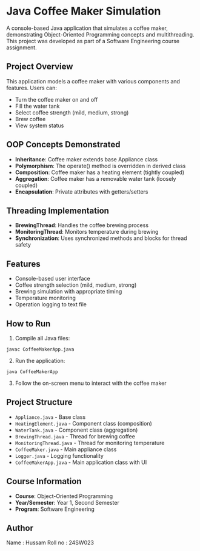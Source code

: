 # Java Coffee Maker Simulation

A console-based Java application that simulates a coffee maker, demonstrating Object-Oriented Programming concepts and multithreading. This project was developed as part of a Software Engineering course assignment.

## Project Overview

This application models a coffee maker with various components and features. Users can:
- Turn the coffee maker on and off
- Fill the water tank
- Select coffee strength (mild, medium, strong)
- Brew coffee
- View system status

## OOP Concepts Demonstrated

- **Inheritance**: Coffee maker extends base Appliance class
- **Polymorphism**: The operate() method is overridden in derived class
- **Composition**: Coffee maker has a heating element (tightly coupled)
- **Aggregation**: Coffee maker has a removable water tank (loosely coupled)
- **Encapsulation**: Private attributes with getters/setters

## Threading Implementation

- **BrewingThread**: Handles the coffee brewing process
- **MonitoringThread**: Monitors temperature during brewing
- **Synchronization**: Uses synchronized methods and blocks for thread safety

## Features

- Console-based user interface
- Coffee strength selection (mild, medium, strong)
- Brewing simulation with appropriate timing
- Temperature monitoring
- Operation logging to text file

## How to Run

1. Compile all Java files:
```
javac CoffeeMakerApp.java
```

2. Run the application:
```
java CoffeeMakerApp
```

3. Follow the on-screen menu to interact with the coffee maker

## Project Structure

- `Appliance.java` - Base class
- `HeatingElement.java` - Component class (composition)
- `WaterTank.java` - Component class (aggregation)
- `BrewingThread.java` - Thread for brewing coffee
- `MonitoringThread.java` - Thread for monitoring temperature
- `CoffeeMaker.java` - Main appliance class
- `Logger.java` - Logging functionality
- `CoffeeMakerApp.java` - Main application class with UI

## Course Information

- **Course**: Object-Oriented Programming
- **Year/Semester**: Year 1, Second Semester
- **Program**: Software Engineering

## Author

Name : Hussam
Roll no : 24SW023

